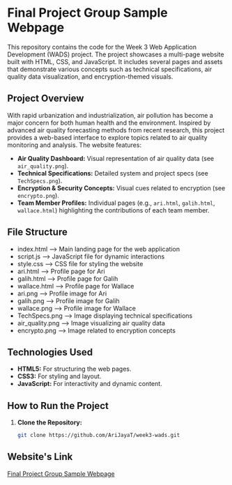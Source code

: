 # Final Project Group Sample Webpage

This repository contains the code for the Week 3 Web Application Development (WADS) project. The project showcases a multi-page website built with HTML, CSS, and JavaScript. It includes several pages and assets that demonstrate various concepts such as technical specifications, air quality data visualization, and encryption-themed visuals.

## Project Overview

With rapid urbanization and industrialization, air pollution has become a major concern for both human health and the environment. Inspired by advanced air quality forecasting methods from recent research, this project provides a web-based interface to explore topics related to air quality monitoring and analysis. The website features:

- **Air Quality Dashboard:** Visual representation of air quality data (see `air_quality.png`).
- **Technical Specifications:** Detailed system and project specs (see `TechSpecs.png`).
- **Encryption & Security Concepts:** Visual cues related to encryption (see `encrypto.png`).
- **Team Member Profiles:** Individual pages (e.g., `ari.html`, `galih.html`, `wallace.html`) highlighting the contributions of each team member.

## File Structure
- index.html      --> Main landing page for the web application
- script.js       --> JavaScript file for dynamic interactions
- style.css       --> CSS file for styling the website
- ari.html        --> Profile page for Ari
- galih.html      --> Profile page for Galih
- wallace.html    --> Profile page for Wallace
- ari.png         --> Profile image for Ari
- galih.png       --> Profile image for Galih
- wallace.png     --> Profile image for Wallace
- TechSpecs.png   --> Image displaying technical specifications
- air_quality.png --> Image visualizing air quality data
- encrypto.png    --> Image related to encryption concepts


## Technologies Used

- **HTML5:** For structuring the web pages.
- **CSS3:** For styling and layout.
- **JavaScript:** For interactivity and dynamic content.

## How to Run the Project

1. **Clone the Repository:**

   ```bash
   git clone https://github.com/AriJayaT/week3-wads.git

## Website's Link
[Final Project Group Sample Webpage]([https://example.com](https://arijayat.github.io/2702403996_asignment2/index.html))
